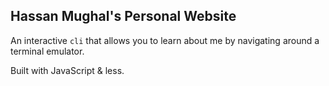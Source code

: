 ## Hassan Mughal's Personal Website

An interactive `cli` that allows you to learn about me by navigating around a terminal emulator.

Built with JavaScript & less.
